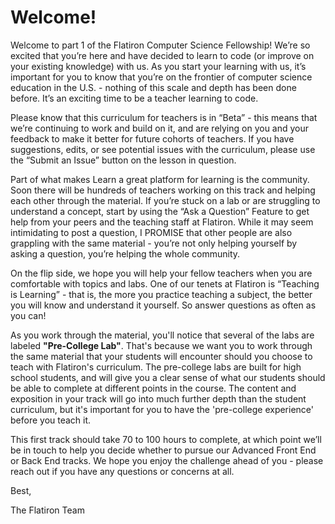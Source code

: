 # Welcome!

Welcome to part 1 of the Flatiron Computer Science Fellowship! We’re so excited that you’re here and have decided to learn to code (or improve on your existing knowledge) with us. As you start your learning with us, it’s important for you to know that you’re on the frontier of computer science education in the U.S. - nothing of this scale and depth has been done before. It’s an exciting time to be a teacher learning to code.

Please know that this curriculum for teachers is in “Beta” - this means that we’re continuing to work and build on it, and are relying on you and your feedback to make it better for future cohorts of teachers. If you have suggestions, edits, or see potential issues with the curriculum, please use the “Submit an Issue” button on the lesson in question.

Part of what makes Learn a great platform for learning is the community. Soon there will be hundreds of teachers working on this track and helping each other through the material. If you’re stuck on a lab or are struggling to understand a concept, start by using the “Ask a Question” Feature to get help from your peers and the teaching staff at Flatiron. While it may seem intimidating to post a question, I PROMISE that other people are also grappling with the same material - you’re not only helping yourself by asking a question, you’re helping the whole community.

On the flip side, we hope you will help your fellow teachers when you are comfortable with topics and labs. One of our tenets at Flatiron is “Teaching is Learning” - that is, the more you practice teaching a subject, the better you will know and understand it yourself. So answer questions as often as you can!

As you work through the material, you'll notice that several of the labs are labeled **"Pre-College Lab"**. That's because we want you to work through the same material that your students will encounter should you choose to teach with Flatiron's curriculum. The pre-college labs are built for high school students, and will give you a clear sense of what our students should be able to complete at different points in the course. The content and exposition in your track will go into much further depth than the student curriculum, but it's important for you to have the 'pre-college experience' before you teach it.

This first track should take 70 to 100 hours to complete, at which point we’ll be in touch to help you decide whether to pursue our Advanced Front End or Back End tracks. We hope you enjoy the challenge ahead of you - please reach out if you have any questions or concerns at all.

Best,

The Flatiron Team
